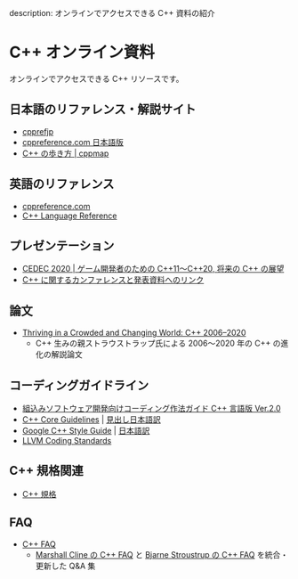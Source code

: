 description: オンラインでアクセスできる C++ 資料の紹介

# C++ オンライン資料

オンラインでアクセスできる C++ リソースです。

## 日本語のリファレンス・解説サイト
- [cpprefjp](https://cpprefjp.github.io/)
- [cppreference.com 日本語版](https://ja.cppreference.com/w/cpp)
- [C++ の歩き方 | cppmap](https://cppmap.github.io/)

## 英語のリファレンス
- [cppreference.com](https://en.cppreference.com/w/)
- [C++ Language Reference](https://docs.microsoft.com/en-us/cpp/cpp/cpp-language-reference)

## プレゼンテーション
- [CEDEC 2020 | ゲーム開発者のための C++11～C++20, 将来の C++ の展望](https://speakerdeck.com/cpp/cedec2020)
- [C++ に関するカンファレンスと発表資料へのリンク](https://cppmap.github.io/learn/conferences/)

## 論文
- [Thriving in a Crowded and Changing World: C++ 2006–2020](https://www.stroustrup.com/hopl20main-p5-p-bfc9cd4--final.pdf)
    - C++ 生みの親ストラウストラップ氏による 2006～2020 年の C++ の進化の解説論文

## コーディングガイドライン
- [組込みソフトウェア開発向けコーディング作法ガイド C++ 言語版 Ver.2.0](https://www.ipa.go.jp/sec/publish/tn16-007.html)
- [C++ Core Guidelines](http://isocpp.github.io/CppCoreGuidelines/CppCoreGuidelines) | [見出し日本語訳](https://qiita.com/tetsurom/items/322c7b58cddaada861ff)
- [Google C++ Style Guide](https://google.github.io/styleguide/cppguide.html) | [日本語訳](https://ttsuki.github.io/styleguide/cppguide.ja.html)
- [LLVM Coding Standards](https://llvm.org/docs/CodingStandards.html)

## C++ 規格関連
- [C++ 規格](https://cppmap.github.io/standardization/working-drafts/)

## FAQ
- [C++ FAQ](https://isocpp.org/faq)
    - [Marshall Cline の C++ FAQ](http://www.cs.technion.ac.il/users/yechiel/c++-faq/index.html) と [Bjarne Stroustrup の C++ FAQ](http://stroustrup.com/bs_faq.html) を統合・更新した Q&A 集

